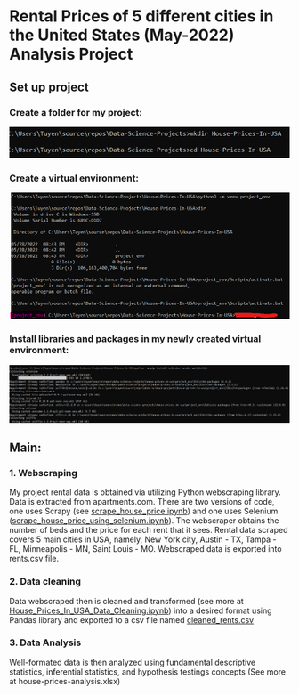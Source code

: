 # Rental Prices of 5 different cities in the United States (May-2022) Analysis Project
## Set up project
### Create a folder for my project:
![alt text](https://github.com/tnguyen7s/Data-Science-Projects/blob/main/House-Prices-In-USA/project_images/create_project_folder.png?raw=true)
### Create a virtual environment:
![alt text](https://github.com/tnguyen7s/Data-Science-Projects/blob/main/House-Prices-In-USA/project_images/virtual_env.png?raw=true)
### Install libraries and packages in my newly created virtual environment:
![alt text](https://github.com/tnguyen7s/Data-Science-Projects/blob/main/House-Prices-In-USA/project_images/install_libs.png?raw=true)
## Main:
### 1. Webscraping
My project rental data is obtained via utilizing Python webscraping library. Data is extracted from apartments.com. There are two versions of code, one uses Scrapy (see <a href="https://github.com/tnguyen7s/Data-Science-Projects/blob/main/scrape_house_price.ipynb">scrape_house_price.ipynb</a>) and one uses Selenium (<a href="https://github.com/tnguyen7s/Data-Science-Projects/blob/main/scrape_house_price_using_selenium.ipynb">scrape_house_price_using_selenium.ipynb</a>). The webscraper obtains the number of beds and the price for each rent that it sees. Rental data scraped covers 5 main cities in USA, namely, New York city, Austin - TX, Tampa - FL, Minneapolis - MN, Saint Louis - MO. Webscraped data is exported into rents.csv file.

### 2. Data cleaning
Data webscraped then is cleaned and transformed (see more at <a href="https://github.com/tnguyen7s/Data-Science-Projects/blob/main/House-Prices-In-USA/main/House_Prices_In_USA_Data_Cleaning.ipynb">House_Prices_In_USA_Data_Cleaning.ipynb</a>) into a desired format using Pandas library and exported to a csv file named <a href="https://github.com/tnguyen7s/Data-Science-Projects/blob/main/House-Prices-In-USA/main/cleaned_rents.csv">cleaned_rents.csv</a>


### 3. Data Analysis
Well-formated data is then analyzed using fundamental descriptive statistics, inferential statistics, and hypothesis testings concepts (See more at house-prices-analysis.xlsx)
